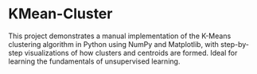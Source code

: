 # KMean-Cluster
This project demonstrates a manual implementation of the K-Means clustering algorithm in Python using NumPy and Matplotlib, with step-by-step visualizations of how clusters and centroids are formed. Ideal for learning the fundamentals of unsupervised learning.

